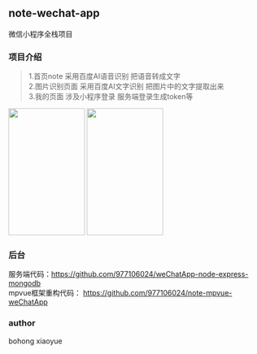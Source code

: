 ## note-wechat-app
微信小程序全栈项目

### 项目介绍
> 1.首页note 采用百度AI语音识别 把语音转成文字  
> 2.图片识别页面 采用百度AI文字识别 把图片中的文字提取出来  
> 3.我的页面 涉及小程序登录 服务端登录生成token等   

<img src="http://47.101.181.98/0.png" height="250px" width="150px">  <img src="http://47.101.181.98/1.png" height="250px" width="150px">

### 后台
服务端代码：https://github.com/977106024/weChatApp-node-express-mongodb  
mpvue框架重构代码：
https://github.com/977106024/note-mpvue-weChatApp  

### author  
bohong xiaoyue
